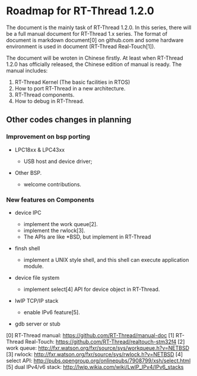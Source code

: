 # Roadmap for RT-Thread 1.2.0 #

The document is the mainly task of RT-Thread 1.2.0. In this series, there will be a full manual document for RT-Thread 1.x series. The format of document is markdown document[0] on github.com and some hardware environment is used in document (RT-Thread Real-Touch[1]).

The document will be wroten in Chinese firstly. At least when RT-Thread 1.2.0 has officially released, the Chinese edition of manual is ready. The manual includes:

1. RT-Thread Kernel (The basic facilities in RTOS)
2. How to port RT-Thread in a new architecture.
3. RT-Thread components.
4. How to debug in RT-Thread.

## Other codes changes in planning ##

### Improvement on bsp porting ###

- LPC18xx & LPC43xx
  * USB host and device driver;

- Other BSP.
  * welcome contributions.

### New features on Components ###

- device IPC
  * implement the work queue[2].
  * implement the rwlock[3].
  * The APIs are like *BSD, but implement in RT-Thread

- finsh shell
  * implement a UNIX style shell, and this shell can execute application module.

- device file system
  * implement select[4] API for device object in RT-Thread.

- lwIP TCP/IP stack
  * enable IPv6 feature[5].

- gdb server or stub

[0] RT-Thread manual: https://github.com/RT-Thread/manual-doc
[1] RT-Thread Real-Touch: https://github.com/RT-Thread/realtouch-stm32f4
[2] work queue: http://fxr.watson.org/fxr/source/sys/workqueue.h?v=NETBSD
[3] rwlock: http://fxr.watson.org/fxr/source/sys/rwlock.h?v=NETBSD
[4] select API: http://pubs.opengroup.org/onlinepubs/7908799/xsh/select.html
[5] dual IPv4/v6 stack: http://lwip.wikia.com/wiki/LwIP_IPv4/IPv6_stacks

